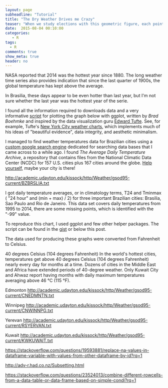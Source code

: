 ```yaml
---
layout: page
subheadline: "Tutorial"
title: "The Dry Weather Drives me Crazy"
teaser: "When we study elections with this geometric figure, each point of the triangle intuitively represents 3 coordinates."
date:  2015-08-04 00:10:00
categories:
   - R
tags:
  - R
comments: true
show_meta: true
header: no
---
```


NASA reported that 2014 was the hottest year since 1880. The long weather time series also provides indication that since the last quarter of 1900s, the global temperature has kept above the average.
 
In Brasilia, these days appear to be even hotter than last year, but I'm not sure whether the last year was the hottest year of the serie. 

I found all the information required to downloads data and  a very informative [script](https://rpubs.com/bradleyboehmke/weather_graphic) for plotting the graph below with ggplot, written by *Brad Boehmke* and inspired by the data visualization guru [Edward Tufte](http://www.edwardtufte.com/tufte/index). See, for example, Tufte's [New York City weather charts](http://www.edwardtufte.com/bboard/q-and-a-fetch-msg?msg_id=00014g), which implements much of his ideas of "beautiful evidence", data integrity, and aesthetic minimalism.


I managed to find weather temperatures data for Brazilian cities using a [custom google search engine](https://www.google.com/cse/publicurl?cx=002720237717066476899%3Av2wv26idk7m) dedicated for searching data bases that I came across to a while ago. I found  _The Average Daily Temperature Archive_,  a repository that contains files from the National Climatic Data Center (NCDC) for 157 U.S. cities plus 167 cities around the globe.  [Help yourself](http://academic.udayton.edu/kissock/http/Weather/citylistWorld.htm), maybe your city is there! 


http://academic.udayton.edu/kissock/http/Weather/gsod95-current/BZBRSLIA.txt

I got daily temperature averages, or  in climatology terms,  T24 and Tminmax  ( "24 hour"  and (min + max) / 2) for three important Brazilian cities: Brasilia, Sao Paulo and Rio de Janeiro. This data set  covers daily temperatures from 1995 to 2014, there are some missing points, which is identified with the "-99" value. 

  To reproduce this chart, I used ggplot and few other helper packages. The script can be found in the [gist](https://gist.github.com/e4c299c697261c7a3ece.git) or below this post.

The data used for producing these graphs were converted from Fahrenheit to Celsius. 



40 degrees Celsius (104 degrees Fahrenheit) 
In the world's hottest cities, temperatures get above 40 degrees Celsius (104 degrees Fahrenheit) nearly every day for months at a time. Dozens of cities in the Middle East and Africa have extended periods of 40-degree weather.
Only Kuwait City and Ahwaz report having months with daily maximum temperatures averaging above 46 °C (115 °F).

Edmonton
http://academic.udayton.edu/kissock/http/Weather/gsod95-current/CNEDMNTN.txt

Winnipeg
http://academic.udayton.edu/kissock/http/Weather/gsod95-current/CNWINNPG.txt

Yerevan
http://academic.udayton.edu/kissock/http/Weather/gsod95-current/RSYERVAN.txt

Kuwait 
http://academic.udayton.edu/kissock/http/Weather/gsod95-current/KWKUWAIT.txt

https://stackoverflow.com/questions/19593881/replace-na-values-in-dataframe-variable-with-values-from-other-dataframe-by-id?rq=1

http://adv-r.had.co.nz/Subsetting.html

https://stackoverflow.com/questions/23524013/combine-different-rowcells-from-a-data-table-or-data-frame-based-on-simple-condi?rq=1


<script src="https://gist.github.com/danielmarcelino/e4c299c697261c7a3ece.js"></script>